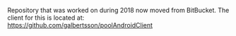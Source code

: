 Repository that was worked on during 2018 now moved from BitBucket.
The client for this is located at: https://github.com/galbertsson/poolAndroidClient

